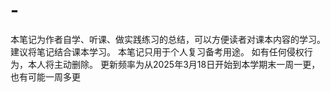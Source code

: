 # -
本笔记为作者自学、听课、做实践练习的总结，可以方便读者对课本内容的学习。
建议将笔记结合课本学习。
本笔记只用于个人复习备考用途。
如有任何侵权行为，本人将主动删除。
更新频率为从2025年3月18日开始到本学期末一周一更，也有可能一周多更
